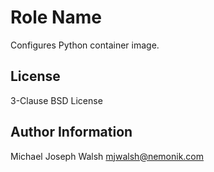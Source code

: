 Role Name
=========

Configures Python container image.

License
-------

3-Clause BSD License

Author Information
------------------

Michael Joseph Walsh <mjwalsh@nemonik.com>
